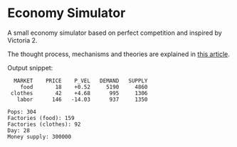 # Economy Simulator

A small economy simulator based on perfect competition and inspired by Victoria 2.

The thought process, mechanisms and theories are explained in [this article](https://wjdevschool.com/blog/economy-simulator).

Output snippet:

```ascii
  MARKET    PRICE    P_VEL   DEMAND   SUPPLY
    food       18    +0.52     5190     4860
 clothes       42    +4.68      995     1306
   labor      146   -14.03      937     1350

Pops: 304
Factories (food): 159
Factories (clothes): 92
Day: 28
Money supply: 300000
```
